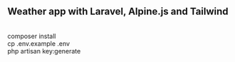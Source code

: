 
## Weather app with Laravel, Alpine.js and Tailwind
<br />
composer install <br />
cp .env.example .env <br />
php artisan key:generate <br />


